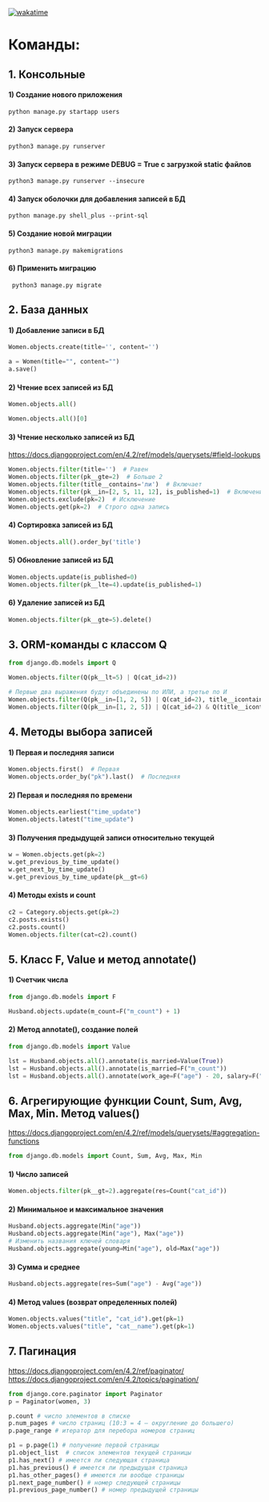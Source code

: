 <a href="https://wakatime.com/badge/user/018c3f04-b140-41f9-a489-5b0143d153f5/project/018cd368-b900-42f1-b5b5-ecc343495400"><img src="https://wakatime.com/badge/user/018c3f04-b140-41f9-a489-5b0143d153f5/project/018cd368-b900-42f1-b5b5-ecc343495400.svg" alt="wakatime"></a>
# Команды:

## 1. Консольные

#### 1) Создание нового приложения

```Shell
python manage.py startapp users
```

#### 2) Запуск сервера

```Shell
python3 manage.py runserver
```

#### 3) Запуск сервера в режиме DEBUG = True с загрузкой static файлов

```Shell
python3 manage.py runserver --insecure
```

#### 4) Запуск оболочки для добавления записей в БД

```Shell
python manage.py shell_plus --print-sql
```

#### 5) Создание новой миграции

```Shell
python3 manage.py makemigrations
```

#### 6) Применить миграцию

```Shell
 python3 manage.py migrate
```

## 2. База данных

#### 1) Добавление записи в БД

```python
Women.objects.create(title='', content='')
```

```python
a = Women(title="", content="")
a.save()
```

#### 2) Чтение всех записей из БД

```python
Women.objects.all()
```

```python
Women.objects.all()[0]
```

#### 3) Чтение несколько записей из БД

https://docs.djangoproject.com/en/4.2/ref/models/querysets/#field-lookups

```python
Women.objects.filter(title='')  # Равен
Women.objects.filter(pk__gte=2)  # Больше 2
Women.objects.filter(title__contains='ли')  # Включает
Women.objects.filter(pk__in=[2, 5, 11, 12], is_published=1)  # Включение в
Women.objects.exclude(pk=2)  # Исключение
Women.objects.get(pk=2)  # Строго одна запись
```

#### 4) Сортировка записей из БД

```python
Women.objects.all().order_by('title')
```

#### 5) Обновление записей из БД

```python
Women.objects.update(is_published=0)
Women.objects.filter(pk__lte=4).update(is_published=1)
```

#### 6) Удаление записей из БД

```python
Women.objects.filter(pk__gte=5).delete()
```

## 3. ORM-команды с классом Q

```python
from django.db.models import Q
```

```python
Women.objects.filter(Q(pk__lt=5) | Q(cat_id=2))
```

```python
# Первые два выражения будут объединены по ИЛИ, а третье по И
Women.objects.filter(Q(pk__in=[1, 2, 5]) | Q(cat_id=2), title__icontains="ра")
Women.objects.filter(Q(pk__in=[1, 2, 5]) | Q(cat_id=2) & Q(title__icontains="ра"))
```

## 4. Методы выбора записей

#### 1) Первая и последняя записи

```python
Women.objects.first()  # Первая
Women.objects.order_by("pk").last()  # Последняя
```

#### 2) Первая и последняя по времени

```python
Women.objects.earliest("time_update")
Women.objects.latest("time_update")
```

#### 3) Получения предыдущей записи относительно текущей

```python
w = Women.objects.get(pk=2)
w.get_previous_by_time_update()
w.get_next_by_time_update()
w.get_previous_by_time_update(pk__gt=6)
```

#### 4) Методы exists и count

```python
c2 = Category.objects.get(pk=2)
c2.posts.exists()
c2.posts.count()
Women.objects.filter(cat=c2).count()
```

## 5. Класс F, Value и метод annotate()

#### 1) Счетчик числа

```python
from django.db.models import F

Husband.objects.update(m_count=F("m_count") + 1)
```

#### 2) Метод annotate(), создание полей

```python
from django.db.models import Value

lst = Husband.objects.all().annotate(is_married=Value(True))
lst = Husband.objects.all().annotate(is_married=F("m_count"))
lst = Husband.objects.all().annotate(work_age=F("age") - 20, salary=F("age") * 1.10)
```

## 6. Агрегирующие функции Count, Sum, Avg, Max, Min. Метод values()

https://docs.djangoproject.com/en/4.2/ref/models/querysets/#aggregation-functions

```python
from django.db.models import Count, Sum, Avg, Max, Min
```

#### 1) Число записей

```python
Women.objects.filter(pk__gt=2).aggregate(res=Count("cat_id"))
```

#### 2) Минимальное и максимальное значения

```python
Husband.objects.aggregate(Min("age"))
Husband.objects.aggregate(Min("age"), Max("age"))
# Изменить названия ключей словаря
Husband.objects.aggregate(young=Min("age"), old=Max("age"))
```

#### 3) Сумма и среднее

```python
Husband.objects.aggregate(res=Sum("age") - Avg("age"))
```

#### 4) Метод values (возврат определенных полей)

```python
Women.objects.values("title", "cat_id").get(pk=1)
Women.objects.values("title", "cat__name").get(pk=1)
```

## 7. Пагинация
https://docs.djangoproject.com/en/4.2/ref/paginator/
https://docs.djangoproject.com/en/4.2/topics/pagination/

```python
from django.core.paginator import Paginator
p = Paginator(women, 3)

p.count # число элементов в списке
p.num_pages # число страниц (10:3 = 4 – округление до большего)
p.page_range # итератор для перебора номеров страниц

p1 = p.page(1) # получение первой страницы
p1.object_list  # список элементов текущей страницы
p1.has_next() # имеется ли следующая страница
p1.has_previous() # имеется ли предыдущая страница
p1.has_other_pages() # имеются ли вообще страницы
p1.next_page_number() # номер следующей страницы
p1.previous_page_number() # номер предыдущей страницы
```